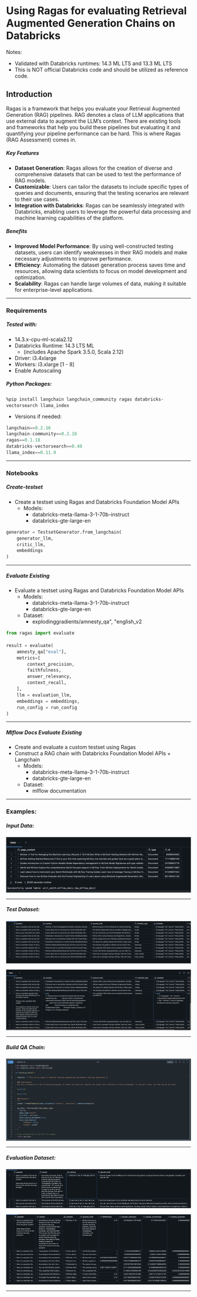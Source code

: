 # Using Ragas for evaluating Retrieval Augmented Generation Chains on Databricks

Notes: 
- Validated with Databricks runtimes: 14.3 ML LTS and 13.3 ML LTS
- This is NOT official Databricks code and should be utilized as reference code. 

## Introduction

Ragas is a framework that helps you evaluate your Retrieval Augmented Generation (RAG) pipelines. RAG denotes a class of LLM applications that use external data to augment the LLM’s context. There are existing tools and frameworks that help you build these pipelines but evaluating it and quantifying your pipeline performance can be hard. This is where Ragas (RAG Assessment) comes in.

##### Key Features

- **Dataset Generation**: Ragas allows for the creation of diverse and comprehensive datasets that can be used to test the performance of RAG models.
- **Customizable**: Users can tailor the datasets to include specific types of queries and documents, ensuring that the testing scenarios are relevant to their use cases.
- **Integration with Databricks**: Ragas can be seamlessly integrated with Databricks, enabling users to leverage the powerful data processing and machine learning capabilities of the platform.

##### Benefits

- **Improved Model Performance**: By using well-constructed testing datasets, users can identify weaknesses in their RAG models and make necessary adjustments to improve performance.
- **Efficiency**: Automating the dataset generation process saves time and resources, allowing data scientists to focus on model development and optimization.
- **Scalability**: Ragas can handle large volumes of data, making it suitable for enterprise-level applications.

-----------

### Requirements

##### Tested with:
- 14.3.x-cpu-ml-scala2.12
- Databricks Runtime: 14.3 LTS ML 
    - (includes Apache Spark 3.5.0, Scala 2.12)
- Driver: i3.4xlarge 
- Workers: i3.xlarge [1 - 8]  
- Enable Autoscaling   

##### Python Packages:

`%pip install langchain langchain_community ragas databricks-vectorsearch llama_index`

- Versions if needed:
```python
langchain==0.2.16
langchain-community==0.2.16
ragas==0.1.18
databricks-vectorsearch==0.40
llama_index==0.11.9
```
-----------

### Notebooks

##### Create-testset
- Create a testset using Ragas and Databricks Foundation Model APIs
    - Models:
      - databricks-meta-llama-3-1-70b-instruct
      - databricks-gte-large-en
```python
generator = TestsetGenerator.from_langchain(
    generator_llm,
    critic_llm,
    embeddings
)
```
-----------
##### Evaluate Existing
- Evaluate a testset using Ragas and Databricks Foundation Model APIs
    - Models:
      - databricks-meta-llama-3-1-70b-instruct
      - databricks-gte-large-en
    - Dataset: 
      - explodinggradients/amnesty_qa", "english_v2
```python
from ragas import evaluate

result = evaluate(
    amnesty_qa["eval"],
    metrics=[
        context_precision,
        faithfulness,
        answer_relevancy,
        context_recall,
    ],
    llm = evaluation_llm, 
    embeddings = embeddings, 
    run_config = run_config
)

```
-----------
##### Mlflow Docs Evaluate Existing
- Create and evaluate a custom testset using Ragas 
- Construct a RAG chain with Databricks Foundation Model APIs + Langchain
    - Models:
      - databricks-meta-llama-3-1-70b-instruct
      - databricks-gte-large-en
    - Dataset: 
      - mlflow documentation 

-----------
### Examples:

##### Input Data:

![Input_docs](./img/input_docs.png)

-----------
##### Test Dataset:

![test_dataset](./img/test_dataset.png)

![test_dataset_expanded](./img/test_dataset_expanded.png)

-----------
##### Build QA Chain:

![Build QA Chain](./img/build_qa.png)

-----------
##### Evaluation Dataset: 

![eval_dataset](./img/eval_dataset.png)

![eval_dataset_expanded](./img/eval_dataset_expanded.png)








-----------
